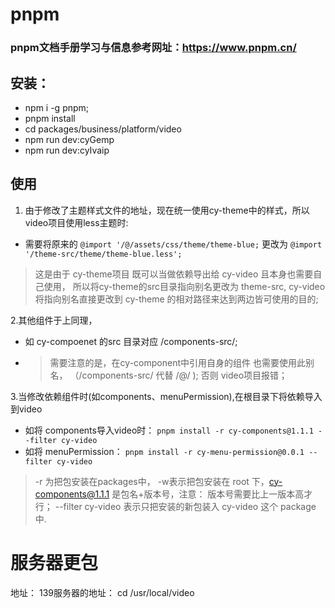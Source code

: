 # pnpm
### pnpm文档手册学习与信息参考网址：https://www.pnpm.cn/
## 安装：
- npm i -g pnpm;
- pnpm install 
- cd packages/business/platform/video
- npm run dev:cyGemp
- npm run dev:cyIvaip
 
## 使用
1. 由于修改了主题样式文件的地址，现在统一使用cy-theme中的样式，所以video项目使用less主题时:
- 需要将原来的 `@import '/@/assets/css/theme/theme-blue;` 更改为 `@import '/theme-src/theme/theme-blue.less';`
> 这是由于 cy-theme项目 既可以当做依赖导出给 cy-video 且本身也需要自己使用，
> 所以将cy-theme的src目录指向别名更改为 theme-src, cy-video将指向别名直接更改到 cy-theme 的相对路径来达到两边皆可使用的目的;
> 
2.其他组件于上同理，
- 如 cy-compoenet 的src 目录对应  /components-src/;
- > 需要注意的是，在cy-component中引用自身的组件 也需要使用此别名，
（/components-src/ 代替 /@/ ); 否则 video项目报错；
>
3.当修改依赖组件时(如components、menuPermission),在根目录下将依赖导入到video
- 如将 components导入video时： `pnpm install -r cy-components@1.1.1 --filter cy-video`
- 如将 menuPermission： `pnpm install -r cy-menu-permission@0.0.1 --filter cy-video`
> -r 为把包安装在packages中， -w表示把包安装在 root 下，cy-components@1.1.1 是包名+版本号，注意：
版本号需要比上一版本高才行； --filter cy-video 表示只把安装的新包装入 cy-video 这个 package 中.
# 服务器更包
地址： 139服务器的地址： cd /usr/local/video